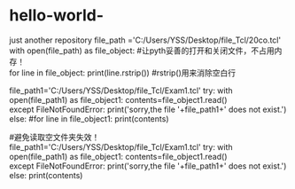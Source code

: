 # hello-world-
just  another repository 
file_path ='C:/Users/YSS/Desktop/file_Tcl/20co.tcl'
with open(file_path) as file_object: #让pyth妥善的打开和关闭文件，不占用内存！    
    for line in file_object:
        print(line.rstrip()) #rstrip()用来消除空白行


file_path1='C:/Users/YSS/Desktop/file_Tcl/Exam1.tcl'
try:
    with open(file_path1) as file_object1:
        contents=file_object1.read()        
except FileNotFoundError:
    print('sorry,the file '+file_path1+' does not exist.')
else:
    #for line in file_object1:
        print(contents)
        
#避免读取空文件夹失效！        
file_path1='C:/Users/YSS/Desktop/file_Tcl/Exam1.tcl'
try:
    with open(file_path1) as file_object1:
        contents=file_object1.read()     
except FileNotFoundError:
    print('sorry,the file '+file_path1+' does not exist.')
else:
    print(contents)
